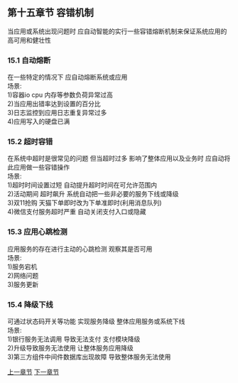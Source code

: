 ## 第十五章节 容错机制
当应用或系统出现问题时 应自动智能的实行一些容错熔断机制来保证系统应用的高可用和健壮性  

### 15.1 自动熔断
在一些特定的情况下 应自动熔断系统或应用  
场景:  
1)容器io cpu 内存等参数负荷异常过高  
2)当应用出错率达到设置的百分比  
3)日志监控到应用日志重复异常过多  
4)应用写入的硬盘已满

### 15.2 超时容错
在系统中超时是很常见的问题 但当超时过多 影响了整体应用以及业务时 应自动将此应用做一些容错操作  
场景:  
1)超时时间设置过短 自动提升超时时间在可允许范围内  
2)活动期间 超时飙升 系统自动把一些非必要的服务下线或降级  
3)双11抢购 天猫下单即时改为下单准即时(利用消息队列)  
4)微信支付服务超时严重 自动关闭支付入口或隐藏  

### 15.3 应用心跳检测
应用服务的存在进行主动的心跳检测 观察其是否可用  
场景:  
1)服务宕机  
2)网络问题  
3)服务更新  

### 15.4 降级下线
可通过状态码开关等功能 实现服务降级 整体应用服务或系统下线  
场景:  
1)银行服务无法调用 导致无法支付 支付模块降级  
2)升级导致服务无法使用 让整体服务应用降级  
3)第三方组件中间件数据库出现故障 导致整体服务无法使用  


 <a href="subject-14.md">上一章节</a>  <a href="subject-16.md">下一章节</a>